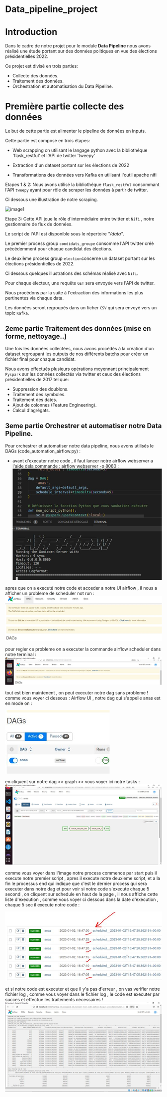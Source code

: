 # Data_pipeline_project

# Introduction

Dans le cadre de notre projet pour le module **Data Pipeline** nous avons réalisé une étude portant sur des données politiques en vue des élections présidentielles 2022.

Ce projet est divisé en trois parties:

- Collecte des données.
- Traitement des données.
- Orchestration et automatisation du Data Pipeline.

# Première partie collecte des données

Le but de cette partie est alimenter le pipeline de données en inputs.

Cette partie est composé en trois étapes:

- Web scrapping on utilisant le langage python avec la bibliothéque 'flask_restful' et l'API de twitter 'tweepy'

- Extraction d'un dataset portant sur les élections de 2022

- Transformations des données vers Kafka en utilisant l'outil apache nifi


Etapes 1 & 2:
Nous avons utilisé la bibliothéque `flask_restful` consommant l'API `tweepy` ayant pour rôle de scraper les données à partir de twitter.

Ci dessous une illustration de notre scraping.

![image1](https://github.com/islam1997/Data_pipeline_project/blob/main/Capture/scaping.png)

Etape 3:
Cette API joue le rôle d'intermédiaire entre twitter et `Nifi` , notre gestionnaire de flux de données.

Le script de l'API est disponible sous le répertoire *"/data"*.

Le premier process group `condidats_groupe` consomme l'API twitter créé précédemment pour chaque candidat des élections.

Le deuxième process group `election`concerne un dataset portant sur les élections présidentielles de 2022.

Ci dessous quelques illustrations des schémas réalisé avec `Nifi`.

Pour chaque électeur, une requête `GET` sera envoyée vers l'API de twitter.

Nous procédons par la suite à l'extraction des informations les plus pertinentes via chaque data.

Les données seront regroupés dans un ficher `CSV` qui sera envoyé vers un topic `Kafka`.


## 2eme partie Traitement des données (mise en forme, nettoyage..)

Une fois les données collectées, nous avons procédés à la création d'un dataset regroupant les outputs de nos différents batchs pour créer un fichier final pour chaque candidat.

Nous avons effectués plusieurs opérations moyennant principalement `Pyspark` sur les données collectés via twitter et ceux des élections présidentielles de 2017 tel que:

- Suppression des doublons.
- Traitement des symboles.
- Traitement des dates.
- Ajout de colonnes (Feature Engineering).
- Calcul d'agrégats.




##  3eme partie Orchestrer et  automatiser notre Data Pipeline.

Pour orchestrer et automatiser notre data pipeline, nous avons utilisés le DAGs (code_automation_airflow.py) :
- avant d'executer notre code , il faut lancer notre airflow webserver a l'aide dela commande : airflow webserver -p 8080 :
![Run Airflow Webserver](https://github.com/anasdaghai98/airflow/blob/main/airflow%20webserver.JPG)

apres que on a executé notre code et acceder a notre UI airflow , il nous a afficher un probleme de scheduler not run : 
![Error Scheduler](https://github.com/anasdaghai98/airflow/blob/main/before%20run%20scheduler.JPG)

pour regler ce probleme on a executer la commande airflow scheduler dans notre terminal : 
![Probleme resolu](https://github.com/anasdaghai98/airflow/blob/main/after%20run%20scheduler.JPG)

tout est bien maintenent , on peut executer notre dag sans probleme !
comme vous voyer ci dessous : Airflow UI , notre dag qui s'appelle anas est en mode on :

![Dags nommé (anas) is on ](https://github.com/anasdaghai98/airflow/blob/main/dags%20on.JPG)

en cliquent sur notre dag >> graph >> vous voyer ici notre tasks : 
![Process tasks ](https://github.com/anasdaghai98/airflow/blob/main/4tasks.JPG)

comme vous voyer dans l'image notre process commence par start puis il execute notre premier script , apres il execute notre deuxieme script, 
et a la fin le processus end qui indique que c'est le dernier process qui sera executer dans notre dag
et pour voir si notre code s'execute chaque 5 second , on cliquent sur schedule en haut de la page , il nous affiche cette liste d'execution , 
comme vous voyer ci dessous dans la date d'execution , chaque 5 sec il execute notre code :

![Scheduler executed succesfully](https://github.com/anasdaghai98/airflow/blob/main/each%205%20sec%20succesfully.JPG)

et si notre code est executer et que il y'a pas d'erreur , on vas verifier notre fichier log , 
comme vous voyer dans le fichier log , le code est executer par succes  et  effectue les traitements nécessaires !
![Notre fichier Log ](https://github.com/anasdaghai98/airflow/blob/main/log%20file.JPG)

